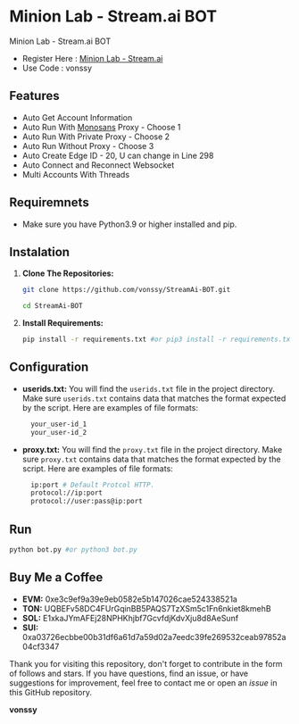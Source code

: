 # Minion Lab - Stream.ai BOT
Minion Lab - Stream.ai BOT

- Register Here : [Minion Lab - Stream.ai](https://app.minionlab.ai/?referralCode=zwYPzVWI)
- Use Code : vonssy

## Features

  - Auto Get Account Information
  - Auto Run With [Monosans](https://raw.githubusercontent.com/monosans/proxy-list/main/proxies/all.txt) Proxy - Choose 1
  - Auto Run With Private Proxy - Choose 2
  - Auto Run Without Proxy - Choose 3
  - Auto Create Edge ID - 20, U can change in Line 298
  - Auto Connect and Reconnect Websocket
  - Multi Accounts With Threads

## Requiremnets

- Make sure you have Python3.9 or higher installed and pip.

## Instalation

1. **Clone The Repositories:**
   ```bash
   git clone https://github.com/vonssy/StreamAi-BOT.git
   ```
   ```bash
   cd StreamAi-BOT
   ```

2. **Install Requirements:**
   ```bash
   pip install -r requirements.txt #or pip3 install -r requirements.txt
   ```

## Configuration

- **userids.txt:** You will find the `userids.txt` file in the project directory. Make sure `userids.txt` contains data that matches the format expected by the script. Here are examples of file formats:
  ```bash
    your_user-id_1
    your_user-id_2
  ```

- **proxy.txt:** You will find the `proxy.txt` file in the project directory. Make sure `proxy.txt` contains data that matches the format expected by the script. Here are examples of file formats:
  ```bash
    ip:port # Default Protcol HTTP.
    protocol://ip:port
    protocol://user:pass@ip:port
  ```

## Run

```bash
python bot.py #or python3 bot.py
```

## Buy Me a Coffee

- **EVM:** 0xe3c9ef9a39e9eb0582e5b147026cae524338521a
- **TON:** UQBEFv58DC4FUrGqinBB5PAQS7TzXSm5c1Fn6nkiet8kmehB
- **SOL:** E1xkaJYmAFEj28NPHKhjbf7GcvfdjKdvXju8d8AeSunf
- **SUI:** 0xa03726ecbbe00b31df6a61d7a59d02a7eedc39fe269532ceab97852a04cf3347

Thank you for visiting this repository, don't forget to contribute in the form of follows and stars.
If you have questions, find an issue, or have suggestions for improvement, feel free to contact me or open an *issue* in this GitHub repository.

**vonssy**
